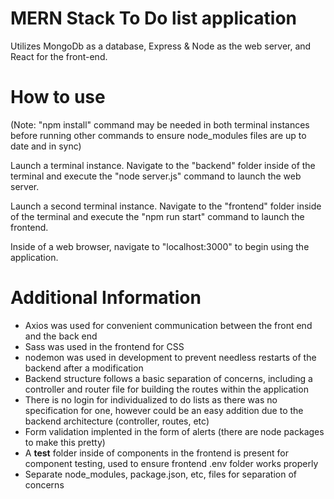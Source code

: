 # MERN Stack To Do list application
Utilizes MongoDb as a database, Express & Node as the web server, and React for the front-end.

# How to use
(Note: "npm install" command may be needed in both terminal instances before running other commands to ensure node_modules files are up to date and in sync)

Launch a terminal instance. Navigate to the "backend" folder inside of the terminal and execute the "node server.js" command to launch the web server.

Launch a second terminal instance. Navigate to the "frontend" folder inside of the terminal and execute the "npm run start" command to launch the frontend.

Inside of a web browser, navigate to "localhost:3000" to begin using the application.

# Additional Information
- Axios was used for convenient communication between the front end and the back end
- Sass was used in the frontend for CSS
- nodemon was used in development to prevent needless restarts of the backend after a modification
- Backend structure follows a basic separation of concerns, including a controller and router file for building the routes within the application
- There is no login for individualized to do lists as there was no specification for one, however could be an easy addition due to the backend architecture (controller, routes, etc)
- Form validation implented in the form of alerts (there are node packages to make this pretty)
- A __test__ folder inside of components in the frontend is present for component testing, used to ensure frontend .env folder works properly
- Separate node_modules, package.json, etc, files for separation of concerns